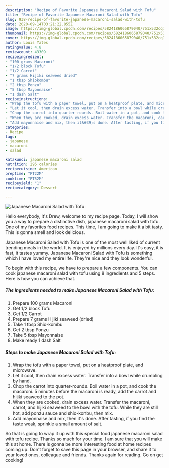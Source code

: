 ```yaml
---
description: "Recipe of Favorite Japanese Macaroni Salad with Tofu"
title: "Recipe of Favorite Japanese Macaroni Salad with Tofu"
slug: 938-recipe-of-favorite-japanese-macaroni-salad-with-tofu
date: 2020-09-14T03:21:22.855Z
image: https://img-global.cpcdn.com/recipes/5824186065879040/751x532cq70/japanese-macaroni-salad-with-tofu-recipe-main-photo.jpg
thumbnail: https://img-global.cpcdn.com/recipes/5824186065879040/751x532cq70/japanese-macaroni-salad-with-tofu-recipe-main-photo.jpg
cover: https://img-global.cpcdn.com/recipes/5824186065879040/751x532cq70/japanese-macaroni-salad-with-tofu-recipe-main-photo.jpg
author: Louis Yates
ratingvalue: 4.8
reviewcount: 43309
recipeingredient:
- "100 grams Macaroni"
- "1/2 block Tofu"
- "1/2 Carrot"
- "7 grams Hijiki seaweed dried"
- "1 tbsp Shiokombu"
- "2 tbsp Ponzu"
- "5 tbsp Mayonnaise"
- "1 dash Salt"
recipeinstructions:
- "Wrap the tofu with a paper towel, put on a heatproof plate, and microwave."
- "Let it cool, then drain excess water. Transfer into a bowl while crumbling by hand."
- "Chop the carrot into quarter-rounds. Boil water in a pot, and cook the macaroni. 5 minutes before the macaroni is ready, add the carrot and hijiki seaweed to the pot."
- "When they are cooked, drain excess water. Transfer the macaroni, carrot, and hijiki seaweed to the bowl with the tofu. While they are still hot, add ponzu sauce and shio-konbu, then mix."
- "Add mayonnaise and mix, then it&#39;s done. After tasting, if you find the taste weak, sprinkle a small amount of salt."
categories:
- Recipe
tags:
- japanese
- macaroni
- salad

katakunci: japanese macaroni salad 
nutrition: 295 calories
recipecuisine: American
preptime: "PT22M"
cooktime: "PT52M"
recipeyield: "1"
recipecategory: Dessert

---
```



![Japanese Macaroni Salad with Tofu](https://img-global.cpcdn.com/recipes/5824186065879040/751x532cq70/japanese-macaroni-salad-with-tofu-recipe-main-photo.jpg)

Hello everybody, it's Drew, welcome to my recipe page. Today, I will show you a way to prepare a distinctive dish, japanese macaroni salad with tofu. One of my favorites food recipes. This time, I am going to make it a bit tasty. This is gonna smell and look delicious.



Japanese Macaroni Salad with Tofu is one of the most well liked of current trending meals in the world. It is enjoyed by millions every day. It's easy, it is fast, it tastes yummy. Japanese Macaroni Salad with Tofu is something which I have loved my entire life. They're nice and they look wonderful.


To begin with this recipe, we have to prepare a few components. You can cook japanese macaroni salad with tofu using 8 ingredients and 5 steps. Here is how you can achieve that.

<!--inarticleads1-->

##### The ingredients needed to make Japanese Macaroni Salad with Tofu:

1. Prepare 100 grams Macaroni
1. Get 1/2 block Tofu
1. Get 1/2 Carrot
1. Prepare 7 grams Hijiki seaweed (dried)
1. Take 1 tbsp Shio-kombu
1. Get 2 tbsp Ponzu
1. Take 5 tbsp Mayonnaise
1. Make ready 1 dash Salt




<!--inarticleads2-->

##### Steps to make Japanese Macaroni Salad with Tofu:

1. Wrap the tofu with a paper towel, put on a heatproof plate, and microwave.
1. Let it cool, then drain excess water. Transfer into a bowl while crumbling by hand.
1. Chop the carrot into quarter-rounds. Boil water in a pot, and cook the macaroni. 5 minutes before the macaroni is ready, add the carrot and hijiki seaweed to the pot.
1. When they are cooked, drain excess water. Transfer the macaroni, carrot, and hijiki seaweed to the bowl with the tofu. While they are still hot, add ponzu sauce and shio-konbu, then mix.
1. Add mayonnaise and mix, then it&#39;s done. After tasting, if you find the taste weak, sprinkle a small amount of salt.




So that is going to wrap it up with this special food japanese macaroni salad with tofu recipe. Thanks so much for your time. I am sure that you will make this at home. There is gonna be more interesting food at home recipes coming up. Don't forget to save this page in your browser, and share it to your loved ones, colleague and friends. Thanks again for reading. Go on get cooking!
